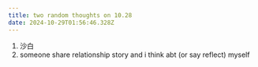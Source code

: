 ```yaml
---
title: two random thoughts on 10.28
date: 2024-10-29T01:56:46.328Z
---
```


1. 沙白
2. someone share relationship story and i think abt (or say reflect) myself